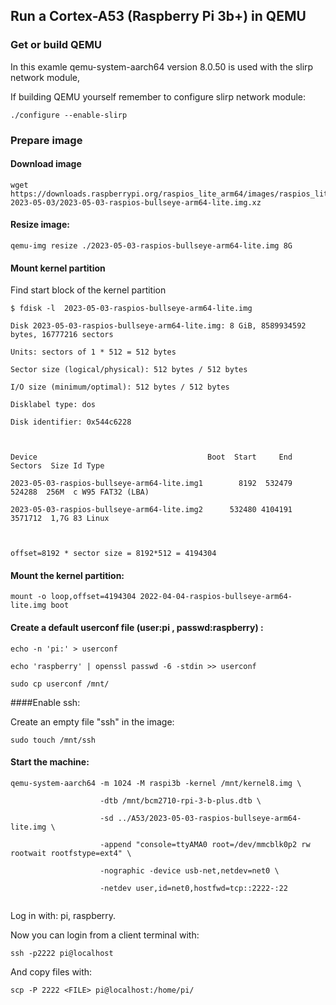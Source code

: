 ## Run a Cortex-A53 (Raspberry Pi 3b+) in QEMU

### Get or build QEMU

In this examle qemu-system-aarch64 version 8.0.50 is used with the slirp network module,

If building QEMU yourself remember to configure slirp network module:

```
./configure --enable-slirp
```

### Prepare image

#### Download image

```
wget https://downloads.raspberrypi.org/raspios_lite_arm64/images/raspios_lite_arm64-2023-05-03/2023-05-03-raspios-bullseye-arm64-lite.img.xz
```

#### Resize image:

```
qemu-img resize ./2023-05-03-raspios-bullseye-arm64-lite.img 8G
```

#### Mount kernel partition

Find start block of the kernel partition


```                                                                                                                                                                                                              
$ fdisk -l  2023-05-03-raspios-bullseye-arm64-lite.img

Disk 2023-05-03-raspios-bullseye-arm64-lite.img: 8 GiB, 8589934592 bytes, 16777216 sectors

Units: sectors of 1 * 512 = 512 bytes

Sector size (logical/physical): 512 bytes / 512 bytes

I/O size (minimum/optimal): 512 bytes / 512 bytes

Disklabel type: dos

Disk identifier: 0x544c6228                                                                                                     
                                                                                                                            


Device                                      Boot  Start     End Sectors  Size Id Type

2023-05-03-raspios-bullseye-arm64-lite.img1        8192  532479  524288  256M  c W95 FAT32 (LBA)

2023-05-03-raspios-bullseye-arm64-lite.img2      532480 4104191 3571712  1,7G 83 Linux



offset=8192 * sector size = 8192*512 = 4194304
```
#### Mount the kernel partition:                                                                                                          
                                                                                
```
mount -o loop,offset=4194304 2022-04-04-raspios-bullseye-arm64-lite.img boot                                                    
```


#### Create a default userconf file (user:pi , passwd:raspberry) :   

```
echo -n 'pi:' > userconf

echo 'raspberry' | openssl passwd -6 -stdin >> userconf

sudo cp userconf /mnt/
```

####Enable ssh:

Create an empty file "ssh" in the image:

```
sudo touch /mnt/ssh
```

#### Start the machine:


```
qemu-system-aarch64 -m 1024 -M raspi3b -kernel /mnt/kernel8.img \

                    -dtb /mnt/bcm2710-rpi-3-b-plus.dtb \
                    
                    -sd ../A53/2023-05-03-raspios-bullseye-arm64-lite.img \
                    
                    -append "console=ttyAMA0 root=/dev/mmcblk0p2 rw rootwait rootfstype=ext4" \
                    
                    -nographic -device usb-net,netdev=net0 \
                    
                    -netdev user,id=net0,hostfwd=tcp::2222-:22
                    
```


Log in with: pi, raspberry.

                                                                                                                                                                                                                  
Now you can login from a client terminal with:

```
ssh -p2222 pi@localhost
```

And copy files with:

```
scp -P 2222 <FILE> pi@localhost:/home/pi/                                           
```
